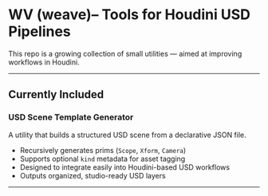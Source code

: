 # WV (weave)– Tools for Houdini USD Pipelines

This repo is a growing collection of small utilities — aimed at improving workflows in Houdini.

---

## Currently Included

### USD Scene Template Generator

A utility that builds a structured USD scene from a declarative JSON file.

- Recursively generates prims (`Scope`, `Xform`, `Camera`)
- Supports optional `kind` metadata for asset tagging
- Designed to integrate easily into Houdini-based USD workflows
- Outputs organized, studio-ready USD layers

---




